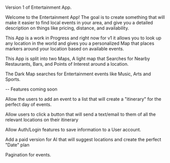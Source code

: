 Version 1 of Entertainment App.


Welcome to the Entertainment App! The goal is to create something that will make it easier to find local events in your area, and give you a detailed description on things like pricing, distance, and availability.

This App is a work in Progress and right now for v1 it allows you to look up any location in the world and gives you a personalized Map that places markers around your location based on available events.


This App is split into two Maps, A light map that Searches for Nearby Restaurants, Bars, and Points of Interest around a location.

The Dark Map searches for Entertainment events like Music, Arts and Sports.






-- Features coming soon

Allow the users to add an event to a list that will create a "itinerary" for the perfect day of events.

  Allow users to click a button that will send a text/email to them of all the relevant locations on their itinerary
  
  Allow Auth/Login features to save information to a User account.
  
  Add a paid version for AI that will suggest locations and create the perfect "Date" plan
  
  Pagination for events.
